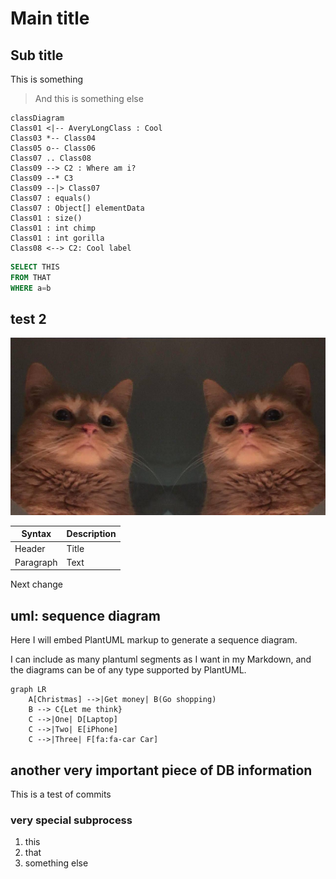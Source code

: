 # Main title

## Sub title

This is something
> And this is something else

```mermaid
classDiagram
Class01 <|-- AveryLongClass : Cool
Class03 *-- Class04
Class05 o-- Class06
Class07 .. Class08
Class09 --> C2 : Where am i?
Class09 --* C3
Class09 --|> Class07
Class07 : equals()
Class07 : Object[] elementData
Class01 : size()
Class01 : int chimp
Class01 : int gorilla
Class08 <--> C2: Cool label
```


``` sql
SELECT THIS
FROM THAT
WHERE a=b
```

## test 2
![test](assets/image.jpg)

| Syntax      | Description |
| ----------- | ----------- |
| Header      | Title       |
| Paragraph   | Text        |

Next change

## uml: sequence diagram
Here I will embed PlantUML markup to generate a sequence diagram.

I can include as many plantuml segments as I want in my Markdown, and the diagrams can be of any type supported by PlantUML.

```mermaid
graph LR
    A[Christmas] -->|Get money| B(Go shopping)
    B --> C{Let me think}
    C -->|One| D[Laptop]
    C -->|Two| E[iPhone]
    C -->|Three| F[fa:fa-car Car]
```
## another very important piece of DB information

This is a test of commits

### very special subprocess

1. this
2. that
3. something else



